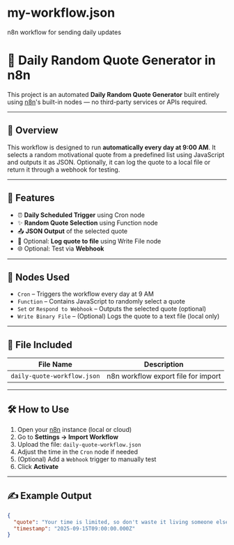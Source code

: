 # my-workflow.json
n8n workflow for sending daily updates
# 🧠 Daily Random Quote Generator in n8n

This project is an automated **Daily Random Quote Generator** built entirely using [n8n](https://n8n.io/)'s built-in nodes — no third-party services or APIs required.

---

## 📌 Overview

This workflow is designed to run **automatically every day at 9:00 AM**. It selects a random motivational quote from a predefined list using JavaScript and outputs it as JSON. Optionally, it can log the quote to a local file or return it through a webhook for testing.

---

## 🚀 Features

- ⏰ **Daily Scheduled Trigger** using Cron node  
- ✨ **Random Quote Selection** using Function node  
- 📤 **JSON Output** of the selected quote  
- 💾 Optional: **Log quote to file** using Write File node  
- 🌐 Optional: Test via **Webhook**

---

## 🧱 Nodes Used

- `Cron` – Triggers the workflow every day at 9 AM  
- `Function` – Contains JavaScript to randomly select a quote  
- `Set` or `Respond to Webhook` – Outputs the selected quote (optional)  
- `Write Binary File` – (Optional) Logs the quote to a text file (local only)

---

## 📂 File Included

| File Name                  | Description                           |
|---------------------------|---------------------------------------|
| `daily-quote-workflow.json` | n8n workflow export file for import   |

---

## 🛠️ How to Use

1. Open your [n8n](https://n8n.io/) instance (local or cloud)
2. Go to **Settings → Import Workflow**
3. Upload the file: `daily-quote-workflow.json`
4. Adjust the time in the `Cron` node if needed
5. (Optional) Add a `Webhook` trigger to manually test
6. Click **Activate**

---

## ✍️ Example Output

```json
{
  "quote": "Your time is limited, so don't waste it living someone else's life.",
  "timestamp": "2025-09-15T09:00:00.000Z"
}
